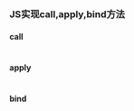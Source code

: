 ### JS实现call,apply,bind方法

#### call
```javascript


```

#### apply
```javascript


```

#### bind
```javascript


```
